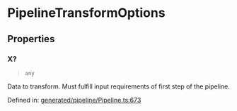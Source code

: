 # PipelineTransformOptions

## Properties

### X?

> `any`

Data to transform. Must fulfill input requirements of first step of the pipeline.

Defined in:  [generated/pipeline/Pipeline.ts:673](https://github.com/transitive-bullshit/scikit-learn-ts/blob/122b3c0/packages/sklearn/src/generated/pipeline/Pipeline.ts#L673)
